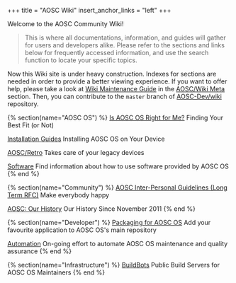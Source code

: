 +++
title = "AOSC Wiki"
insert_anchor_links = "left"
+++

Welcome to the AOSC Community Wiki!

> This is where all documentations, information, and guides will gather for users and developers alike. Please refer to the sections and links below for frequently accessed information, and use the search function to locate your specific topics.

Now this Wiki site is under heavy construction. Indexes for sections are needed in order to provide a better viewing experience. If you want to offer help, please take a look at [Wiki Maintenance Guide](@/meta/wiki_maintenance_guide.md) in the [AOSC/Wiki Meta](@/meta/_index.md) section. Then, you can contribute to the `master` branch of [AOSC-Dev/wiki](https://github.com/AOSC-Dev/wiki) repository.

{% section(name="AOSC OS") %}
[Is AOSC OS Right for Me?](/aosc-os/is-aosc-os-right-for-me)
Finding Your Best Fit (or Not)

[Installation Guides](/aosc-os/installation/)
Installing AOSC OS on Your Device

[AOSC/Retro](/aosc-os/retro/intro)
Takes care of your legacy devices

[Software](/software/)
Find information about how to use software provided by AOSC OS
{% end %}


{% section(name="Community") %}
[AOSC Inter-Personal Guidelines (Long Term RFC)](/community/guidelines/)
Make everybody happy

[AOSC: Our History](/community/history)
Our History Since November 2011
{% end %}


{% section(name="Developer") %}
[Packaging for AOSC OS](/developer/packaging/)
Add your favourite application to AOSC OS's main repository

[Automation](/developer/automation/)
On-going effort to automate AOSC OS maintenance and quality assurance
{% end %}

{% section(name="Infrastructure") %}
[BuildBots](/developer/infrastructure/buildbots/)
Public Build Servers for AOSC OS Maintainers
{% end %}

